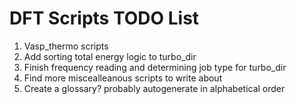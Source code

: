 # DFT Scripts TODO List

1. Vasp_thermo scripts
1. Add sorting total energy logic to turbo_dir
1. Finish frequency reading and determining job type for turbo_dir
1. Find more miscealleanous scripts to write about
1. Create a glossary? probably autogenerate in alphabetical order 